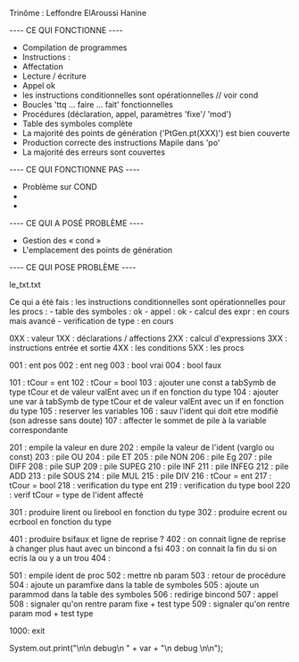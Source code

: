 Trinôme : Leffondre ElAroussi Hanine

---- CE QUI FONCTIONNE ----
- Compilation de programmes  
- Instructions :
- Affectation
- Lecture / écriture
- Appel ok 
- les instructions conditionnelles sont opérationnelles // voir cond 
- Boucles 'ttq ... faire ... fait' fonctionnelles
- Procédures (déclaration, appel, paramètres 'fixe'/ 'mod') 
- Table des symboles complète 
- La majorité des points de génération ('PtGen.pt(XXX)') est bien couverte
- Production correcte des instructions Mapile dans 'po'
- La majorité des erreurs sont couvertes


---- CE QUI FONCTIONNE PAS ----
- Problème sur COND 
-
-



---- CE QUI A POSÉ PROBLÈME ----
- Gestion des « cond »
- L'emplacement des points de génération 
 



---- CE QUI POSE PROBLÈME ----

le_txt.txt

Ce qui a été fais :
	les instructions conditionnelles sont opérationnelles
	pour les procs :
		- table des symboles : ok
		- appel : ok
		- calcul des expr : en cours mais avancé
		- verification de type : en cours

0XX : valeur
1XX : déclarations / affections
2XX : calcul d'expressions
3XX : instructions entrée et sortie
4XX : les conditions
5XX : les procs

001 : ent pos
002 : ent neg
003 : bool vrai
004 : bool faux

101 : tCour = ent
102 : tCour = bool
103 : ajouter une const a tabSymb de type tCour et de valeur valEnt avec un if en fonction du type
104 : ajouter une var à tabSymb de type tCour et de valeur valEnt avec un if en fonction du type
105 : reserver les variables
106 : sauv l'ident qui doit etre modifié (son adresse sans doute)
107 : affecter le sommet de pile à la variable correspondante

201 : empile la valeur en dure
202 : empile la valeur de l'ident (varglo ou const)
203 : pile OU
204 : pile ET
205 : pile NON
206 : pile Eg
207 : pile DIFF
208 : pile SUP
209 : pile SUPEG
210 : pile INF
211 : pile INFEG
212 : pile ADD
213 : pile SOUS
214 : pile MUL
215 : pile DIV
216 : tCour = ent
217 : tCour = bool
218 : verification du type ent
219 : verification du type bool
220 : verif tCour = type de l'ident affecté

301 : produire lirent ou lirebool en fonction du type
302 : produire ecrent ou ecrbool en fonction du type

401 : produire bsifaux et ligne de reprise ?
402 : on connait ligne de reprise à changer plus haut avec un bincond a fsi
403 : on connait la fin du si on ecris la ou y a un trou
404 : 

501 : empile ident de proc
502 : mettre nb param
503 : retour de procédure
504 : ajoute un paramfixe dans la table de symboles
505 : ajoute un parammod dans la table des symboles
506 : redirige bincond
507 : appel
508 : signaler qu'on rentre param fixe + test type
509 : signaler qu'on rentre param mod + test type

1000: exit

System.out.print("\n\n debug\n " + var + "\n debug \n\n");
